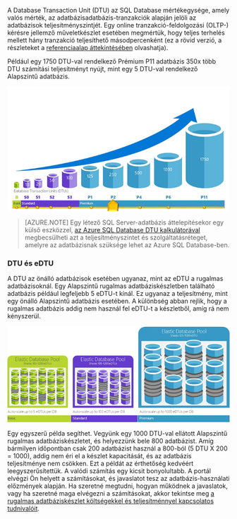 A Database Transaction Unit (DTU) az SQL Database mértékegysége, amely valós mérték, az adatbázisadatbázis-tranzakciók alapján jelöli az adatbázisok teljesítményszintjét. Egy online tranzakció-feldolgozási (OLTP-) kérésre jellemző műveletkészlet esetében megmértük, hogy teljes terhelés mellett hány tranzakció teljesíthető másodpercenként (ez a rövid verzió, a részleteket a [referenciaalap áttekintésében](../articles/sql-database/sql-database-benchmark-overview.md) olvashatja). 

Például egy 1750 DTU-val rendelkező Prémium P11 adatbázis 350x több DTU számítási teljesítményt nyújt, mint egy 5 DTU-val rendelkező Alapszintű adatbázis. 

![Bevezetés az SQL Database-be: önálló adatbázis DTU-k rétegek és szintek szerint.](./media/sql-database-understanding-dtus/single_db_dtus.png)

>[AZURE.NOTE] Egy létező SQL Server-adatbázis áttelepítésekor egy külső eszközzel, [az Azure SQL Database DTU kalkulátorával](http://dtucalculator.azurewebsites.net/) megbecsülheti azt a teljesítményszintet és szolgáltatásréteget, amelyre az adatbázisnak szüksége lehet az Azure SQL Database-ben.

### DTU és eDTU

A DTU az önálló adatbázisok esetében ugyanaz, mint az eDTU a rugalmas adatbázisoknál. Egy Alapszintű rugalmas adatbáziskészletben található adatbázis például legfeljebb 5 eDTU-t kínál. Ez ugyanaz a teljesítmény, mint egy önálló Alapszintű adatbázis esetében. A különbség abban rejlik, hogy a rugalmas adatbázis addig nem használ fel eDTU-t a készletből, amíg rá nem kényszerül. 

![Bevezetés az SQL Database-be: rugalmas készletek rétegek szerint.](./media/sql-database-understanding-dtus/sqldb_elastic_pools.png)

Egy egyszerű példa segíthet. Vegyünk egy 1000 DTU-val ellátott Alapszintű rugalmas adatbáziskészletet, és helyezzünk bele 800 adatbázist. Amíg bármilyen időpontban csak 200 adatbázist használ a 800-ból (5 DTU X 200 = 1000), addig nem éri el a készlet kapacitását, és az adatbázis teljesítménye nem csökken. Ezt a példát az érthetőség kedvéért leegyszerűsítettük. A valódi számítás egy kicsit bonyolultabb. A portál elvégzi Ön helyett a számításokat, és javaslatot tesz az adatbázis-használati előzmények alapján. Ha szeretné megtudni, hogyan működnek a javaslatok, vagy ha szeretné maga elvégezni a számításokat, akkor tekintse meg [a rugalmas adatbáziskészlet költségekkel és teljesítménnyel kapcsolatos tudnivalóit](../articles/sql-database/sql-database-elastic-pool-guidance.md). 



<!--HONumber=Jun16_HO2-->


